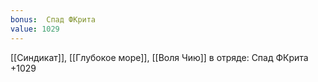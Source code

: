 ```yaml
---
bonus:  Спад ФКрита 
value: 1029
---
```

[[Синдикат]], [[Глубокое море]], [[Воля Чию]] в отряде: Спад ФКрита +1029
